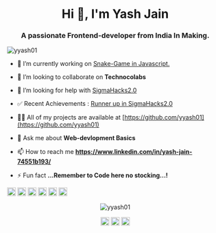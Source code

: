 <h1 align="center">Hi 👋, I'm Yash Jain</h1>
<h3 align="center">A passionate Frontend-developer from India In Making.</h3>
<p align="left"> <img src="https://komarev.com/ghpvc/?username=yyash01" alt="yyash01" /> </p>

- 🔭 I’m currently working on [Snake-Game in Javascript.](www.google.com)

- 👯 I’m looking to collaborate on **Technocolabs**

- 🤔 I’m looking for help with [SigmaHacks2.0](http://sigmahacks.org/)

- :white_check_mark: Recent Achievements : [Runner up in SigmaHacks2.0](https://devpost.com/Mr_Cyber?ref_content=user-portfolio&ref_feature=portfolio&ref_medium=global-nav)

- 👨‍💻 All of my projects are available at [https://github.com/yyash01](https://github.com/yyash01)

- 💬 Ask me about **Web-devlopment Basics**

- 📫 How to reach me **https://www.linkedin.com/in/yash-jain-74551b193/**

- ⚡ Fun fact **...Remember to Code here no stocking...!**

<p align="left"><img src="https://seeklogo.com/images/C/c-logo-672525892C-seeklogo.com.png" alt="c" width="20" height="20"/> 
  <img src="https://seeklogo.com/images/C/c-logo-1B1817C041-seeklogo.com.png" alt="cplusplus" width="20" height="20"/> 
  <img src="https://seeklogo.com/images/C/css3-logo-F1923C8D0E-seeklogo.com.png" alt="css3" width="20" height="20"/> 
  <img src="https://upload.wikimedia.org/wikipedia/commons/thumb/6/61/HTML5_logo_and_wordmark.svg/1200px-HTML5_logo_and_wordmark.svg.png" alt="html5" width="20" height="20"/> 
  <img src="https://seeklogo.com/images/J/javascript-js-logo-2949701702-seeklogo.com.png" alt="javascript" width="20" height="20"/> 
  <img src="https://seeklogo.com/images/P/python-logo-A32636CAA3-seeklogo.com.png" alt="python" width="20" height="20"/></p><p align="center">
  <img src="https://github-readme-stats.vercel.app/api?username=yyash01&show_icons=true" alt="yyash01" /> </p>

<p align="center">
<a href="https://linkedin.com/in/yash jain" target="blank"><img align="center" src="https://cdn.jsdelivr.net/npm/simple-icons@3.0.1/icons/linkedin.svg" alt="yash jain" height="20" width="20" /></a>
<a href="https://fb.com/yash jain" target="blank"><img align="center" src="https://cdn.jsdelivr.net/npm/simple-icons@3.0.1/icons/facebook.svg" alt="yash jain" height="20" width="20" /></a>
<a href="https://instagram.com/yyash_01" target="blank"><img align="center" src="https://cdn.jsdelivr.net/npm/simple-icons@3.0.1/icons/instagram.svg" alt="yyash_01" height="20" width="20" /></a>
</p>
